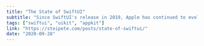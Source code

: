 ```yaml
---
title: "The State of SwiftUI"
subtitle: "Since SwiftUI's release in 2019, Apple has continued to evolve the framework, fixing many of the issues that were present in the early versions. In this post, Peter Steinberger takes a look at the current state of SwiftUI. Although Peter doesn't recommend going all-in on SwiftUI for production apps, he does recognize that it's the future at Apple, and many of the current concerns will be resolved over the coming years."
tags: ["swiftui", "uikit", "appkit"]
link: "https://steipete.com/posts/state-of-swiftui/"
date: "2020-09-28"
---
```

